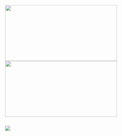 
<div>
  <a href="https://github.com/raqueldourado">
  <img height="180em" width="360em" src="https://github-readme-stats.vercel.app/api?username=raqueldourado&show_icons=true&theme=dracula&include_all_commits=true$count_private=true"/>
  <img height="180em" width="360em" src="https://github-readme-stats.vercel.app/api/top-langs/?username=raqueldourado&layout=compact&langs_count=16&theme=dracula"/> 
</div>  

##
  
<div>
<a href="www.linkedin.com/in/raquel-dourado" target="_blank"><img src="https://img.shields.io/badge/LinkedIn-0077B5?style=for-the-badge&logo=linkedin&logoColor=white"
</div>  
